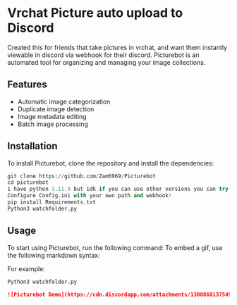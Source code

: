 # Vrchat Picture auto upload to Discord
Created this for friends that take pictures in vrchat,
and want them instantly viewable in discord via webhook for their discord.
Picturebot is an automated tool for organizing and managing your image collections.


## Features

- Automatic image categorization
- Duplicate image detection
- Image metadata editing
- Batch image processing

## Installation

To install Picturebot, clone the repository and install the dependencies:

```py
git clone https://github.com/Zam6969/Picturebot
cd picturebot
i have python 3.11.9 but idk if you can use other versions you can try!
Configure Config.ini with your own path and webhook!
pip install Requirements.txt
Python3 watchfolder.py
```

## Usage

To start using Picturebot, run the following command:
To embed a gif, use the following markdown syntax:


For example:

```py
Python3 watchfolder.py
```
```markdown
![Picturebot Demo](https://cdn.discordapp.com/attachments/1300868137549303879/1315806796610404526/this.gif?ex=6758c012&is=67576e92&hm=e4f3bfdda2c235556b60ac195e13602b1dafa665489423915562a6b368393137&)
```

